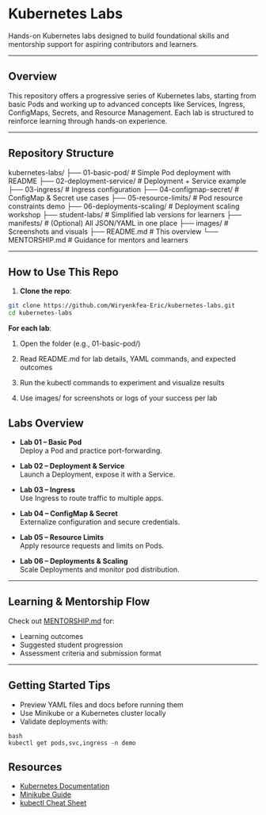 # Kubernetes Labs

Hands-on Kubernetes labs designed to build foundational skills and mentorship support for aspiring contributors and learners.

---

## Overview

This repository offers a progressive series of Kubernetes labs, starting from basic Pods and working up to advanced concepts like Services, Ingress, ConfigMaps, Secrets, and Resource Management. Each lab is structured to reinforce learning through hands-on experience.

---

## Repository Structure

kubernetes-labs/
├── 01-basic-pod/             # Simple Pod deployment with README
├── 02-deployment-service/    # Deployment + Service example
├── 03-ingress/               # Ingress configuration
├── 04-configmap-secret/      # ConfigMap & Secret use cases
├── 05-resource-limits/       # Pod resource constraints demo
├── 06-deployments-scaling/   # Deployment scaling workshop
├── student-labs/             # Simplified lab versions for learners
├── manifests/                # (Optional) All JSON/YAML in one place
├── images/                   # Screenshots and visuals
├── README.md                 # This overview
└── MENTORSHIP.md             # Guidance for mentors and learners

---

## How to Use This Repo

1. **Clone the repo**:

```bash
git clone https://github.com/Wiryenkfea-Eric/kubernetes-labs.git
cd kubernetes-labs
```



**For each lab**:

1. Open the folder (e.g., 01-basic-pod/)

2. Read README.md for lab details, YAML commands, and expected outcomes

3. Run the kubectl commands to experiment and visualize results

4. Use images/ for screenshots or logs of your success per lab


## Labs Overview

- **Lab 01 – Basic Pod**  
  Deploy a Pod and practice port-forwarding.

- **Lab 02 – Deployment & Service**  
  Launch a Deployment, expose it with a Service.

- **Lab 03 – Ingress**  
  Use Ingress to route traffic to multiple apps.

- **Lab 04 – ConfigMap & Secret**  
  Externalize configuration and secure credentials.

- **Lab 05 – Resource Limits**  
  Apply resource requests and limits on Pods.

- **Lab 06 – Deployments & Scaling**  
  Scale Deployments and monitor pod distribution.


---

## Learning & Mentorship Flow

Check out [MENTORSHIP.md](./MENTORSHIP.md) for:

- Learning outcomes  
- Suggested student progression  
- Assessment criteria and submission format  

---

## Getting Started Tips

- Preview YAML files and docs before running them  
- Use Minikube or a Kubernetes cluster locally  
- Validate deployments with:  

```
bash
kubectl get pods,svc,ingress -n demo
```

## Resources

- [Kubernetes Documentation](https://kubernetes.io/docs/home/)
- [Minikube Guide](https://minikube.sigs.k8s.io/docs/start/)
- [kubectl Cheat Sheet](https://kubernetes.io/docs/reference/kubectl/cheatsheet/)

